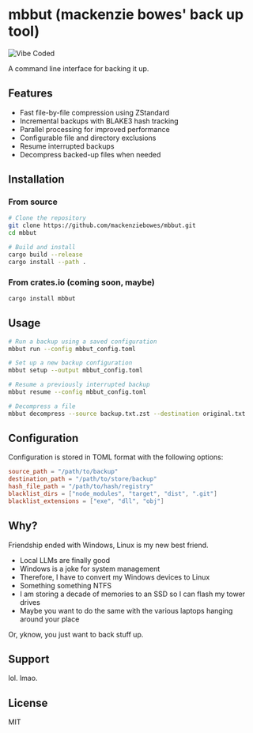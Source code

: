 # mbbut (mackenzie bowes' back up tool)

![Vibe Coded](https://img.shields.io/badge/vibe-coded-622118)

A command line interface for backing it up.

## Features

- Fast file-by-file compression using ZStandard
- Incremental backups with BLAKE3 hash tracking
- Parallel processing for improved performance
- Configurable file and directory exclusions
- Resume interrupted backups
- Decompress backed-up files when needed

## Installation

### From source

```bash
# Clone the repository
git clone https://github.com/mackenziebowes/mbbut.git
cd mbbut

# Build and install
cargo build --release
cargo install --path .
```

### From crates.io (coming soon, maybe)

```bash
cargo install mbbut
```

## Usage

```bash
# Run a backup using a saved configuration
mbbut run --config mbbut_config.toml

# Set up a new backup configuration
mbbut setup --output mbbut_config.toml

# Resume a previously interrupted backup
mbbut resume --config mbbut_config.toml

# Decompress a file
mbbut decompress --source backup.txt.zst --destination original.txt
```

## Configuration

Configuration is stored in TOML format with the following options:

```toml
source_path = "/path/to/backup"
destination_path = "/path/to/store/backup"
hash_file_path = "/path/to/hash/registry"
blacklist_dirs = ["node_modules", "target", "dist", ".git"]
blacklist_extensions = ["exe", "dll", "obj"]
```

## Why?

Friendship ended with Windows, Linux is my new best friend.

- Local LLMs are finally good
- Windows is a joke for system management
- Therefore, I have to convert my Windows devices to Linux
- Something something NTFS
- I am storing a decade of memories to an SSD so I can flash my tower drives
- Maybe you want to do the same with the various laptops hanging around your place

Or, yknow, you just want to back stuff up.

## Support

lol. lmao.

## License

MIT
